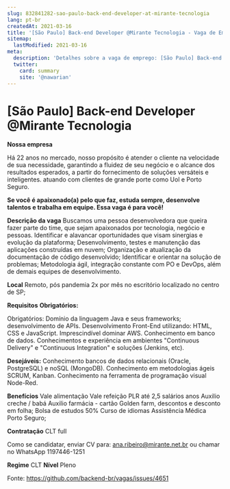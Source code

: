 ```yaml
---
slug: 832841282-sao-paulo-back-end-developer-at-mirante-tecnologia
lang: pt-br
createdAt: 2021-03-16
title: '[São Paulo] Back-end Developer @Mirante Tecnologia - Vaga de Emprego'
sitemap:
  lastModified: 2021-03-16
meta:
  description: 'Detalhes sobre a vaga de emprego: [São Paulo] Back-end Developer @Mirante Tecnologia'
  twitter:
    card: summary
    site: '@nawarian'
---
```


# [São Paulo] Back-end Developer @Mirante Tecnologia

**Nossa empresa**
 
Há 22 anos no mercado, nosso propósito é atender o cliente na velocidade de sua necessidade, garantindo a fluidez de seu negócio e o alcance dos resultados esperados, a partir do fornecimento de soluções versáteis e inteligentes. atuando com clientes de grande porte como Uol e Porto Seguro.

**Se você é apaixonado(a) pelo que faz, estuda sempre, desenvolve talentos e trabalha em equipe. Essa vaga é para você!**

**Descrição da vaga**
Buscamos uma pessoa desenvolvedora que queira fazer parte do time, que sejam apaixonados por tecnologia, negócio e pessoas. Identificar e alavancar oportunidades que visam sinergias e evolução da plataforma; Desenvolvimento, testes e manutenção das aplicações construídas em nuvem; Organização e atualização da documentação de código desenvolvido;
Identificar e orientar na solução de problemas;
Metodologia ágil, integração constante com PO e DevOps, além de demais equipes de desenvolvimento.


**Local**
Remoto, pós pandemia 2x por mês no escritório localizado no centro de SP;

**Requisitos**
**Obrigatórios:**

Obrigatórios: Domínio da linguagem Java e seus frameworks; desenvolvimento de APIs. Desenvolvimento Front-End utilizando: HTML, CSS e JavaScript. Imprescindível dominar AWS. Conhecimento em banco de dados. Conhecimentos e experiência em ambientes "Continuous Delivery" e "Continuous Integration" e soluções (Jenkins, etc).

**Desejáveis:** Conhecimento bancos de dados relacionais (Oracle, PostgreSQL) e noSQL (MongoDB). Conhecimento em metodologias ágeis SCRUM, Kanban. Conhecimento na ferramenta de programação visual Node-Red.


**Benefícios**
Vale alimentação 
Vale refeição 
PLR até 2,5 salários anos
Auxilio creche / babá
Auxilio farmácia - cartão Golden farm, descontos e desconto em folha;
Bolsa de estudos 50% 
Curso de idiomas
Assistência Médica Porto Seguro;


**Contratação**
CLT full

Como se candidatar, enviar CV para:
ana.ribeiro@mirante.net.br  ou chamar no WhatsApp 1197446-1251

**Regime**
CLT
**Nível**
Pleno

Fonte: https://github.com/backend-br/vagas/issues/4651
